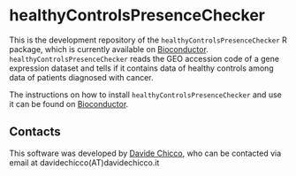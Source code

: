 # healthyControlsPresenceChecker

This is the development repository of the `healthyControlsPresenceChecker` R package, which is currently available on [Bioconductor](https://doi.org/doi:10.18129/B9.bioc.healthyControlsPresenceChecker). `healthyControlsPresenceChecker` reads the GEO accession code of a gene expression dataset and tells if it contains data of healthy controls among data of patients diagnosed with cancer.

The instructions on how to install `healthyControlsPresenceChecker` and use it can be found on [Bioconductor](https://doi.org/doi:10.18129/B9.bioc.healthyControlsPresenceChecker).

## Contacts
This software was developed by [Davide Chicco](http://www.DavideChicco.it), who can be contacted via email at davidechicco(AT)davidechicco.it



